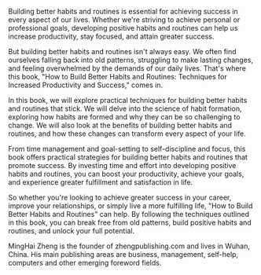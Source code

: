 
Building better habits and routines is essential for achieving success in every aspect of our lives. Whether we're striving to achieve personal or professional goals, developing positive habits and routines can help us increase productivity, stay focused, and attain greater success.

But building better habits and routines isn't always easy. We often find ourselves falling back into old patterns, struggling to make lasting changes, and feeling overwhelmed by the demands of our daily lives. That's where this book, "How to Build Better Habits and Routines: Techniques for Increased Productivity and Success," comes in.

In this book, we will explore practical techniques for building better habits and routines that stick. We will delve into the science of habit formation, exploring how habits are formed and why they can be so challenging to change. We will also look at the benefits of building better habits and routines, and how these changes can transform every aspect of your life.

From time management and goal-setting to self-discipline and focus, this book offers practical strategies for building better habits and routines that promote success. By investing time and effort into developing positive habits and routines, you can boost your productivity, achieve your goals, and experience greater fulfillment and satisfaction in life.

So whether you're looking to achieve greater success in your career, improve your relationships, or simply live a more fulfilling life, "How to Build Better Habits and Routines" can help. By following the techniques outlined in this book, you can break free from old patterns, build positive habits and routines, and unlock your full potential.

MingHai Zheng is the founder of zhengpublishing.com and lives in Wuhan, China. His main publishing areas are business, management, self-help, computers and other emerging foreword fields.

